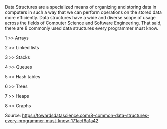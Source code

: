 Data Structures are a specialized means of organizing and storing data in computers in such a way that we can perform operations on the stored data more efficiently. 
Data structures have a wide and diverse scope of usage across the fields of Computer Science and Software Engineering. 
That said, there are 8 commonly used data structures every programmer must know. 

1 >> Arrays 

2 >> Linked lists 

3 >> Stacks

4 >> Queues 

5 >> Hash tables 

6 >> Trees

7 >> Heaps 

8 >> Graphs

Source: https://towardsdatascience.com/8-common-data-structures-every-programmer-must-know-171acf6a1a42 
